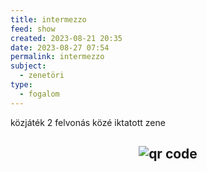 ```yaml
---
title: intermezzo
feed: show
created: 2023-08-21 20:35
date: 2023-08-27 07:54
permalink: intermezzo
subject:
  - zenetöri
type:
  - fogalom
---
```


közjáték
2 felvonás közé iktatott zene



## <p style="text-align: center;"><img src="https://chart.googleapis.com/chart?cht=qr&chl=https://notes.andrasdenes.com/intermezzo&chs=180x180&choe=UTF-8&chld=L|2" alt="qr code"></p>

